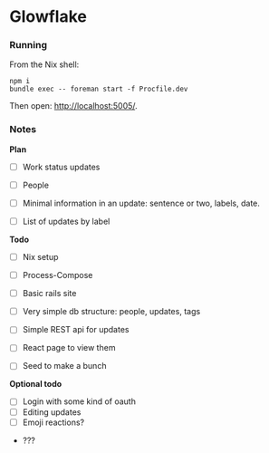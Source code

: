 # Glowflake

### Running

From the Nix shell:

```shell
npm i
bundle exec -- foreman start -f Procfile.dev
```

Then open: <http://localhost:5005/>.


### Notes

**Plan**

- [ ] Work status updates
- [ ] People
- [ ] Minimal information in an update: sentence or two, labels, date.
- [ ] List of updates by label


**Todo**

- [ ] Nix setup
- [ ] Process-Compose
- [ ] Basic rails site
- [ ] Very simple db structure: people, updates, tags
- [ ] Simple REST api for updates
- [ ] React page to view them
- [ ] Seed to make a bunch


**Optional todo**

- [ ] Login with some kind of oauth
- [ ] Editing updates
- [ ] Emoji reactions?
- ???
